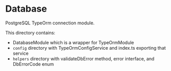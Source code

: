 # Database

PostgreSQL TypeOrm connection module.

This directory contains:

- DatabaseModule which is a wrapper for TypeOrmModule
- `config` directory with TypeOrmConfigService and index.ts exporting that service
- `helpers` directory with validateDbError method, error interface, and DbErrorCode enum
